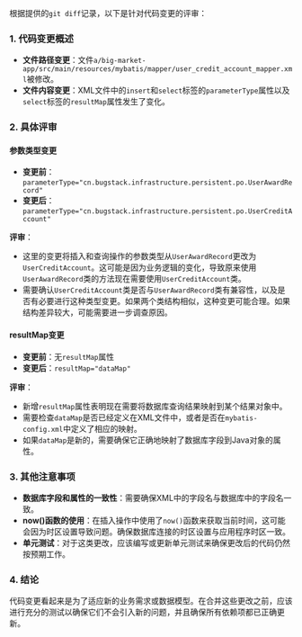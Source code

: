 根据提供的`git diff`记录，以下是针对代码变更的评审：

### 1. 代码变更概述
- **文件路径变更**：文件`a/big-market-app/src/main/resources/mybatis/mapper/user_credit_account_mapper.xml`被修改。
- **文件内容变更**：XML文件中的`insert`和`select`标签的`parameterType`属性以及`select`标签的`resultMap`属性发生了变化。

### 2. 具体评审

#### 参数类型变更
- **变更前**：`parameterType="cn.bugstack.infrastructure.persistent.po.UserAwardRecord"`
- **变更后**：`parameterType="cn.bugstack.infrastructure.persistent.po.UserCreditAccount"`

**评审**：
- 这里的变更将插入和查询操作的参数类型从`UserAwardRecord`更改为`UserCreditAccount`。这可能是因为业务逻辑的变化，导致原来使用`UserAwardRecord`类的方法现在需要使用`UserCreditAccount`类。
- 需要确认`UserCreditAccount`类是否与`UserAwardRecord`类有兼容性，以及是否有必要进行这种类型变更。如果两个类结构相似，这种变更可能合理。如果结构差异较大，可能需要进一步调查原因。

#### resultMap变更
- **变更前**：无`resultMap`属性
- **变更后**：`resultMap="dataMap"`

**评审**：
- 新增`resultMap`属性表明现在需要将数据库查询结果映射到某个结果对象中。
- 需要检查`dataMap`是否已经定义在XML文件中，或者是否在`mybatis-config.xml`中定义了相应的映射。
- 如果`dataMap`是新的，需要确保它正确地映射了数据库字段到Java对象的属性。

### 3. 其他注意事项
- **数据库字段和属性的一致性**：需要确保XML中的字段名与数据库中的字段名一致。
- **now()函数的使用**：在插入操作中使用了`now()`函数来获取当前时间，这可能会因为时区设置导致问题。确保数据库连接的时区设置与应用程序时区一致。
- **单元测试**：对于这类更改，应该编写或更新单元测试来确保更改后的代码仍然按预期工作。

### 4. 结论
代码变更看起来是为了适应新的业务需求或数据模型。在合并这些更改之前，应该进行充分的测试以确保它们不会引入新的问题，并且确保所有依赖项都已正确更新。